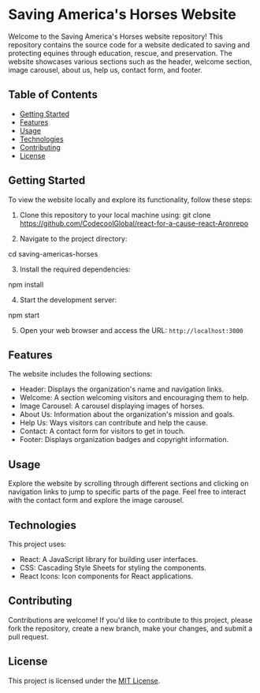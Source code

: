 # Saving America's Horses Website

Welcome to the Saving America's Horses website repository! This repository contains the source code for a website dedicated to saving and protecting equines through education, rescue, and preservation. The website showcases various sections such as the header, welcome section, image carousel, about us, help us, contact form, and footer.

## Table of Contents

- [Getting Started](#getting-started)
- [Features](#features)
- [Usage](#usage)
- [Technologies](#technologies)
- [Contributing](#contributing)
- [License](#license)

## Getting Started

To view the website locally and explore its functionality, follow these steps:

1. Clone this repository to your local machine using:
git clone <https://github.com/CodecoolGlobal/react-for-a-cause-react-Aronrepo>

2. Navigate to the project directory:

cd saving-americas-horses

3. Install the required dependencies:

npm install

4. Start the development server:

npm start

5. Open your web browser and access the URL: `http://localhost:3000`

## Features

The website includes the following sections:

- Header: Displays the organization's name and navigation links.
- Welcome: A section welcoming visitors and encouraging them to help.
- Image Carousel: A carousel displaying images of horses.
- About Us: Information about the organization's mission and goals.
- Help Us: Ways visitors can contribute and help the cause.
- Contact: A contact form for visitors to get in touch.
- Footer: Displays organization badges and copyright information.

## Usage

Explore the website by scrolling through different sections and clicking on navigation links to jump to specific parts of the page. Feel free to interact with the contact form and explore the image carousel.

## Technologies

This project uses:

- React: A JavaScript library for building user interfaces.
- CSS: Cascading Style Sheets for styling the components.
- React Icons: Icon components for React applications.

## Contributing

Contributions are welcome! If you'd like to contribute to this project, please fork the repository, create a new branch, make your changes, and submit a pull request.

## License

This project is licensed under the [MIT License](LICENSE).

